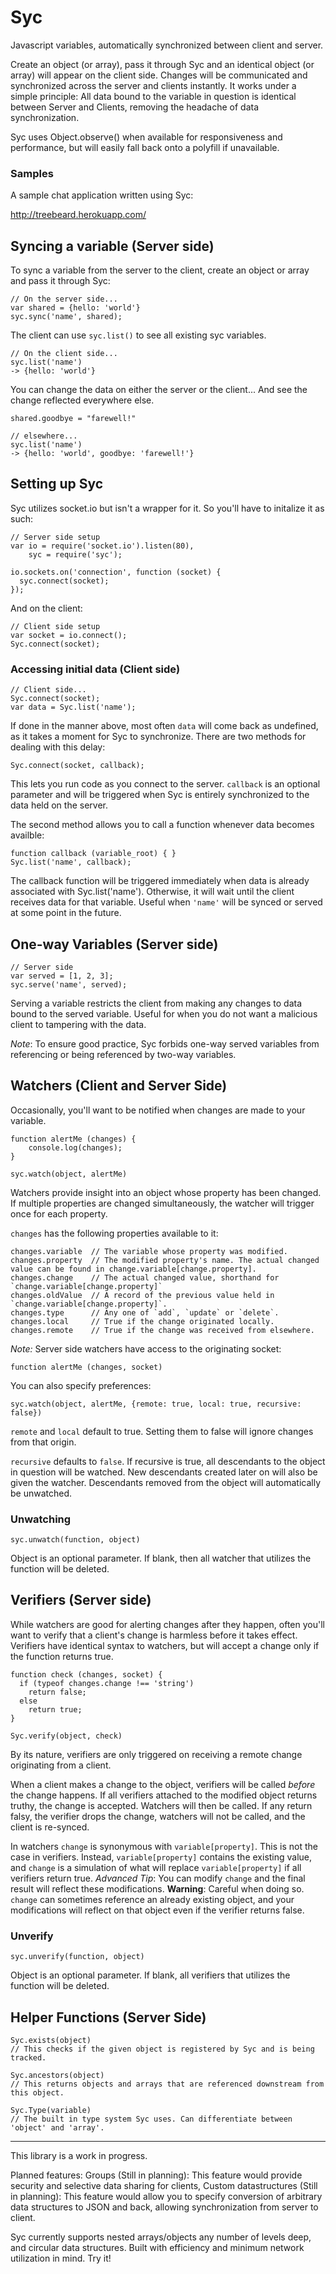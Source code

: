 Syc
===

Javascript variables, automatically synchronized between client and server.

Create an object (or array), pass it through Syc and an identical object (or array) will appear on the client side. Changes will be communicated and synchronized across the server and clients instantly. It works under a simple principle: All data bound to the variable in question is identical between Server and Clients, removing the headache of data synchronization.

Syc uses Object.observe() when available for responsiveness and performance, but will easily fall back onto a polyfill if unavailable.

### Samples

A sample chat application written using Syc:

http://treebeard.herokuapp.com/

## Syncing a variable (Server side)

To sync a variable from the server to the client, create an object or array and pass it through Syc:

    // On the server side...
    var shared = {hello: 'world'}
    syc.sync('name', shared);
    
The client can use `syc.list()` to see all existing syc variables.

    // On the client side...
    syc.list('name')
    -> {hello: 'world'}
    
You can change the data on either the server or the client... And see the change reflected everywhere else.    

    shared.goodbye = "farewell!"

    // elsewhere...
    syc.list('name')
    -> {hello: 'world', goodbye: 'farewell!'}

## Setting up Syc

Syc utilizes socket.io but isn't a wrapper for it. So you'll have to initalize it as such:

    // Server side setup
    var io = require('socket.io').listen(80),
        syc = require('syc');

    io.sockets.on('connection', function (socket) {
      syc.connect(socket);
    });

And on the client:

    // Client side setup
    var socket = io.connect();
    Syc.connect(socket);
    
### Accessing initial data (Client side)

    // Client side...
    Syc.connect(socket);
    var data = Syc.list('name');

If done in the manner above, most often `data` will come back as undefined, as it takes a moment for Syc to synchronize. There are two methods for dealing with this delay:

    Syc.connect(socket, callback);

This lets you run code as you connect to the server. `callback` is an optional parameter and will be triggered when Syc is entirely synchronized to the data held on the server.

The second method allows you to call a function whenever data becomes availble: 

    function callback (variable_root) { }
    Syc.list('name', callback);

The callback function will be triggered immediately when data is already associated with Syc.list('name'). Otherwise, it will wait until the client receives data for that variable. Useful when `'name'` will be synced or served at some point in the future.

## One-way Variables (Server side)

    // Server side
    var served = [1, 2, 3];
    syc.serve('name', served);

Serving a variable restricts the client from making any changes to data bound to the served variable. Useful for when you do not want a malicious client to tampering with the data. 

*Note*: To ensure good practice, Syc forbids one-way served variables from referencing or being referenced by two-way variables.

## Watchers (Client and Server Side)

Occasionally, you'll want to be notified when changes are made to your variable.

    function alertMe (changes) {
        console.log(changes);
    }
    
    syc.watch(object, alertMe)

Watchers provide insight into an object whose property has been changed. If multiple properties are changed simultaneously, the watcher will trigger once for each property. 

`changes` has the following properties available to it:

    changes.variable  // The variable whose property was modified.
    changes.property  // The modified property's name. The actual changed value can be found in change.variable[change.property].
    changes.change    // The actual changed value, shorthand for `change.variable[change.property]`
    changes.oldValue  // A record of the previous value held in `change.variable[change.property]`.
    changes.type      // Any one of `add`, `update` or `delete`.
    changes.local     // True if the change originated locally.
    changes.remote    // True if the change was received from elsewhere.

*Note:* Server side watchers have access to the originating socket: 

    function alertMe (changes, socket)

You can also specify preferences: 
    
    syc.watch(object, alertMe, {remote: true, local: true, recursive: false})

`remote` and `local` default to true. Setting them to false will ignore changes from that origin.

`recursive` defaults to `false`. If recursive is true, all descendants to the object in question will be watched. New descendants created later on will also be given the watcher. Descendants removed from the object will automatically be unwatched.

### Unwatching

    syc.unwatch(function, object)

Object is an optional parameter. If blank, then all watcher that utilizes the function will be deleted.

## Verifiers (Server side)

While watchers are good for alerting changes after they happen, often you'll want to verify that a client's change is harmless before it takes effect. Verifiers have identical syntax to watchers, but will accept a change only if the function returns true.

    function check (changes, socket) {
      if (typeof changes.change !== 'string') 
        return false;
      else
        return true;
    }
    
    Syc.verify(object, check)

By its nature, verifiers are only triggered on receiving a remote change originating from a client.

When a client makes a change to the object, verifiers will be called *before* the change happens. If all verifiers attached to the modified object returns truthy, the change is accepted. Watchers will then be called. If any return falsy, the verifier drops the change, watchers will not be called, and the client is re-synced.

In watchers `change` is synonymous with `variable[property]`. This is not the case in verifiers. Instead, `variable[property]` contains the existing value, and `change` is a simulation of what will replace `variable[property]` if all verifiers return true. *Advanced Tip*: You can modify `change` and the final result will reflect these modifications. **Warning**: Careful when doing so. `change` can sometimes reference an already existing object, and your modifications will reflect on that object even if the verifier returns false.

### Unverify

    syc.unverify(function, object)

Object is an optional parameter. If blank, all verifiers that utilizes the function will be deleted.

## Helper Functions (Server Side)

    Syc.exists(object)
    // This checks if the given object is registered by Syc and is being tracked.
    
    Syc.ancestors(object)
    // This returns objects and arrays that are referenced downstream from this object.
    
    Syc.Type(variable)
    // The built in type system Syc uses. Can differentiate between 'object' and 'array'.
- - - 
This library is a work in progress.

Planned features: Groups (Still in planning): This feature would provide security and selective data sharing for clients, Custom datastructures (Still in planning): This feature would allow you to specify conversion of arbitrary data structures to JSON and back, allowing synchronization from server to client.

Syc currently supports nested arrays/objects any number of levels deep, and circular data structures. Built with efficiency and minimum network utilization in mind. Try it!
